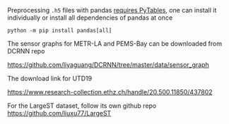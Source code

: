 

Preprocessing `.h5` files with pandas [requires PyTables](https://pandas.pydata.org/docs/getting_started/install.html#dependencies), one can install it individually or install all dependencies of pandas at once

```
python -m pip install pandas[all]
```

The sensor graphs for METR-LA and PEMS-Bay can be downloaded from DCRNN repo

https://github.com/liyaguang/DCRNN/tree/master/data/sensor_graph

The download link for UTD19

https://www.research-collection.ethz.ch/handle/20.500.11850/437802

For the LargeST dataset, follow its own github repo https://github.com/liuxu77/LargeST

